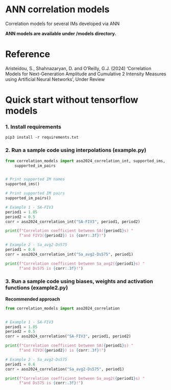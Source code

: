 # ANN correlation models
Correlation models for several IMs developed via ANN

**ANN models are available under /models directory.**

# Reference
Aristeidou, S., Shahnazaryan, D. and O’Reilly, G.J. (2024) ‘Correlation Models for Next-Generation Amplitude and Cumulative 2 Intensity Measures using Artificial Neural Networks’, Under Review

# Quick start without tensorflow models

### 1. Install requirements

```shell
pip3 install -r requirements.txt
```

### 2. Run a sample code using interpolations (example.py)

```python
from correlation_models import aso2024_correlation_int, supported_ims, \
    supported_im_pairs


# Print supported IM names
supported_ims()

# Print supported IM pairs
supported_im_pairs()

# Example 1 - SA-FIV3
period1 = 1.05
period2 = 0.5
corr = aso2024_correlation_int("SA-FIV3", period1, period2)

print(f"Correlation coefficient between SA({period1}s) "
      f"and FIV3({period2}) is {corr:.3f}!")

# Example 2 - Sa_avg2-Ds575
period1 = 0.6
corr = aso2024_correlation_int("Sa_avg2-Ds575", period1)

print(f"Correlation coefficient between Sa_avg2({period1}s) "
      f"and Ds575 is {corr:.3f}!")

```

### 3. Run a sample code using biases, weights and activation functions (example2.py)

**Recommended approach**

```python
from correlation_models import aso2024_correlation


# Example 1 - SA-FIV3
period1 = 1.05
period2 = 0.5
corr = aso2024_correlation("SA-FIV3", period1, period2)

print(f"Correlation coefficient between SA({period1}s) "
      f"and FIV3({period2}) is {corr:.3f}!")

# Example 2 - Sa_avg2-Ds575
period1 = 0.6
corr = aso2024_correlation("Sa_avg2-Ds575", period1)

print(f"Correlation coefficient between Sa_avg2({period1}s) "
      f"and Ds575 is {corr:.3f}!")
```
